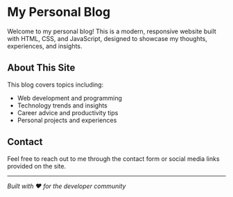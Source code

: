 # My Personal Blog

Welcome to my personal blog! This is a modern, responsive website built with HTML, CSS, and JavaScript, designed to showcase my thoughts, experiences, and insights.

## About This Site

This blog covers topics including:
- Web development and programming
- Technology trends and insights
- Career advice and productivity tips
- Personal projects and experiences

## Contact

Feel free to reach out to me through the contact form or social media links provided on the site.

---

*Built with ❤️ for the developer community*
